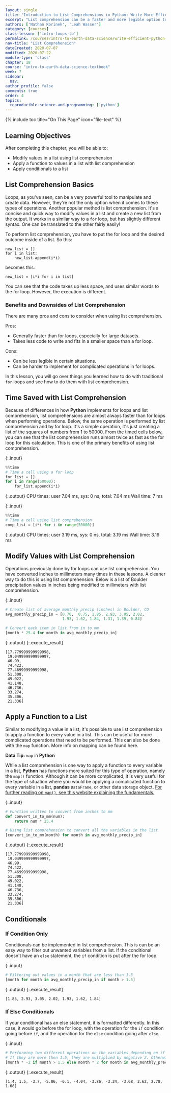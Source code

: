 ```yaml
---
layout: single
title: 'Introduction to List Comprehensions in Python: Write More Efficient Loops'
excerpt: "List comprehension can be a faster and more legible option to create lists than loops. Learn how to use list comprehension for common tasks in Python."
authors: ['Nathan Korinek', 'Leah Wasser']
category: [courses]
class-lesson: ['intro-loops-tb']
permalink: /courses/intro-to-earth-data-science/write-efficient-python-code/loops/list-comprehension
nav-title: "List Comprehension"
dateCreated: 2020-07-07
modified: 2020-07-22
module-type: 'class'
chapter: 18
course: "intro-to-earth-data-science-textbook"
week: 7
sidebar:
  nav:
author_profile: false
comments: true
order: 4
topics:
  reproducible-science-and-programming: ['python']
---
```

{% include toc title="On This Page" icon="file-text" %}

<div class='notice--success' markdown="1">

## <i class="fa fa-graduation-cap" aria-hidden="true"></i> Learning Objectives

After completing this chapter, you will be able to:

* Modify values in a list using list comprehension
* Apply a function to values in a list with list comprehension
* Apply conditionals to a list
 
</div>

## List Comprehension Basics
Loops, as you've seen, can be a very powerful tool to manipulate and create data. However, they're not the only option when it comes to these types of operations. Another popular method is list comprehension. It's a concise and quick way to modify values in a list and create a new list from the output. It works in a similar way to a `for` loop, but has slightly different syntax. One can be translated to the other fairly easily! 

To perform list comprehension, you have to put the for loop and the desired outcome inside of a list. So this:

```
new_list = []
for i in list:
    new_list.append(i*i)
```
becomes this:
```
new_list = [i*i for i in list]
```

You can see that the code takes up less space, and uses similar words to the for loop. However, the execution is different.

### Benefits and Downsides of List Comprehension
There are many pros and cons to consider when using list comprehension. 

Pros: 
* Generally faster than for loops, especially for large datasets.
* Takes less code to write and fits in a smaller space than a for loop.

Cons:
* Can be less legible in certain situations.
* Can be harder to implement for complicated operations in for loops. 



In this lesson, you will go over things you learned how to do with traditional `for` loops and see how to do them with list comprehension. 

## Time Saved with List Comprehension

Because of differences in how **Python** implements for loops and list comprehension, list comprehensions are almost always faster than for loops when performing operations. Below, the same operation is performed by list comprehension and by for loop. It's a simple operation, it's just creating a list of the squares of numbers from 1 to 50000. From the timed cells below, you can see that the list comprehension runs almost twice as fast as the for loop for this calculation. This is one of the primary benefits of using list comprehension.  

{:.input}
```python
%%time
# Time a cell using a for loop
for_list = []
for i in range(50000):
    for_list.append(i*i)
```

{:.output}
    CPU times: user 7.04 ms, sys: 0 ns, total: 7.04 ms
    Wall time: 7 ms



{:.input}
```python
%%time
# Time a cell using list comprehension
comp_list = [i*i for i in range(50000)]
```

{:.output}
    CPU times: user 3.19 ms, sys: 0 ns, total: 3.19 ms
    Wall time: 3.19 ms



## Modify Values with List Comprehension

Operations previously done by for loops can use list comprehension. You have converted inches to millimeters many times in these lessons. A cleaner way to do this is using list comprehension. Below is a list of Boulder precipitation values in inches being modified to millimeters with list comprehension.

{:.input}
```python
# Create list of average monthly precip (inches) in Boulder, CO
avg_monthly_precip_in = [0.70,  0.75, 1.85, 2.93, 3.05, 2.02, 
                         1.93, 1.62, 1.84, 1.31, 1.39, 0.84]

# Convert each item in list from in to mm
[month * 25.4 for month in avg_monthly_precip_in]
```

{:.output}
{:.execute_result}



    [17.779999999999998,
     19.049999999999997,
     46.99,
     74.422,
     77.46999999999998,
     51.308,
     49.022,
     41.148,
     46.736,
     33.274,
     35.306,
     21.336]





## Apply a Function to a List

Similar to modifying a value in a list, it's possible to use list comprehension to apply a function to every value in a list. This can be useful for more complicated operations that need to be performed. This can also be done with the `map` function. More info on mapping can be found here. 

<div class='notice--success alert alert-info' markdown="1">

<i class="fa fa-star"></i> **Data Tip:** `map` in **Python**

While a list comprehension is one way to apply a function to every variable in a list, **Python** has functions more suited for this type of operation, namely the `map()` function. Although it can be more complicated, it is very useful for the type of situation where you would be applying a complicated function to every variable in a list, **pandas** `DataFrame`, or other data storage object. [For further reading on `map()`, see this website explaining the fundamentals.](https://www.geeksforgeeks.org/python-map-function/)

</div>

{:.input}
```python
# Function written to convert from inches to mm
def convert_in_to_mm(num):
    return num * 25.4

# Using list comprehension to convert all the variables in the list
[convert_in_to_mm(month) for month in avg_monthly_precip_in]
```

{:.output}
{:.execute_result}



    [17.779999999999998,
     19.049999999999997,
     46.99,
     74.422,
     77.46999999999998,
     51.308,
     49.022,
     41.148,
     46.736,
     33.274,
     35.306,
     21.336]





## Conditionals

### If Condition Only

Conditionals can be implemented in list comprehension. This is can be an easy way to filter out unwanted variables from a list. If the conditional doesn't have an `else` statement, the `if` condition is put after the for loop.

{:.input}
```python
# Filtering out values in a month that are less than 1.5
[month for month in avg_monthly_precip_in if month > 1.5]
```

{:.output}
{:.execute_result}



    [1.85, 2.93, 3.05, 2.02, 1.93, 1.62, 1.84]





### If Else Conditionals

If your conditional has an else statement, it is formatted differently. In this case, it would go before the for loop, with the operation for the `if` condition going before `if`, and the operation for the `else` condition going after `else`. 

{:.input}
```python
# Performing two different operations on the variables depending on if they are more or less than 1.5. 
# If they are more then 1.5, they are multiplied by negative 2. Otherwise, they are multiplied by positive 2. 
[month * -2 if month > 1.5 else month * 2 for month in avg_monthly_precip_in]
```

{:.output}
{:.execute_result}



    [1.4, 1.5, -3.7, -5.86, -6.1, -4.04, -3.86, -3.24, -3.68, 2.62, 2.78, 1.68]




